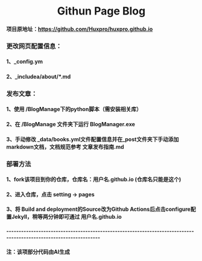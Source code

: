 # <center>Githun Page Blog<certer>

#### 项目原地址：https://github.com/Huxpro/huxpro.github.io

### 更改网页配置信息：
####   1、_config.ym
####   2、_includea/about/*.md
### 发布文章：
####   1、使用 /BlogManage下的python脚本（需安装相关库）
####   2、在 /BlogManage 文件夹下运行 BlogManager.exe
####   3、手动修改 _data/books.yml文件配置信息并在_post文件夹下手动添加markdown文档，文档规范参考 文章发布指南.md
### 部署方法
#### 1、fork该项目到你的仓库，仓库名：用户名.github.io (仓库名只能是这个)
#### 2、进入仓库，点击 setting -> pages
#### 3、将 Build and deployment的Source改为Github Actions后点击configure配置Jekyll，稍等两分钟即可通过 用户名.github.io
#### ------------------------------------------------------------------------------------------------------------------
#### 注：该项部分代码由AI生成


